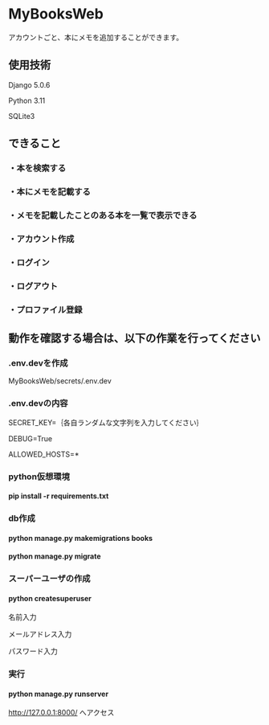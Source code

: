 # MyBooksWeb

アカウントごと、本にメモを追加することができます。

## 使用技術

Django 5.0.6

Python 3.11

SQLite3

## できること

### ・本を検索する

### ・本にメモを記載する

### ・メモを記載したことのある本を一覧で表示できる

### ・アカウント作成

### ・ログイン

### ・ログアウト

### ・プロファイル登録

## 動作を確認する場合は、以下の作業を行ってください

### .env.devを作成

MyBooksWeb/secrets/.env.dev

### .env.devの内容

SECRET_KEY=｛各自ランダムな文字列を入力してください｝

DEBUG=True

ALLOWED_HOSTS=*

### python仮想環境

#### pip install -r requirements.txt

### db作成

#### python manage.py makemigrations books

#### python manage.py migrate

### スーパーユーザの作成

#### python createsuperuser

名前入力

メールアドレス入力

パスワード入力

### 実行

#### python manage.py runserver

http://127.0.0.1:8000/ へアクセス

